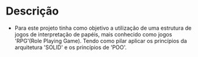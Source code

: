 # Descrição

- Para este projeto tinha como objetivo a utilização de uma estrutura de jogos de interpretação de papéis, mais conhecido como jogos 'RPG'(Role Playing Game). Tendo como pilar aplicar os princípios da arquitetura 'SOLID' e os princípios de 'POO'.
